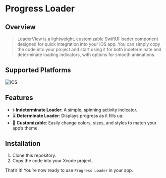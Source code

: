 # Progress Loader

## Overview
> LoaderView is a lightweight, customizable SwiftUI loader component designed for quick integration into your iOS app. You can simply copy the code into your project and start using it for both indeterminate and determinate loading indicators, with options for smooth animations.

## Supported Platforms

![iOS](https://img.shields.io/badge/iOS-16.0%2B-blue.svg)

## Features
- 🌀 **Indeterminate Loader**: A simple, spinning activity indicator.
- ⏳ **Determinate Loader**: Displays progress as it fills up.
- 🎨 **Customizable**: Easily change colors, sizes, and styles to match your app’s theme.

## Installation

1. Clone this repository.
2. Copy the code into your Xcode project.

That’s it! You’re now ready to use `Progress Loader` in your app.
